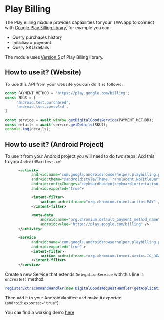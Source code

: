 # Play Billing

The Play Billing module provides capabilities for your TWA app to connect with [Google Play Billing library](https://developer.android.com/google/play/billing), for example you can:

* Query purchases history
* Initialize a payment
* Query SKU details

The module uses [Version 5](https://developer.android.com/google/play/billing/release-notes#5-2-1)  of Play Billing library.


## How to use it? (Website)
To use this API from your website you can do it as follows:
```js
const PAYMENT_METHOD = 'https://play.google.com/billing'; 
const SKUS = [  
     'android.test.purchased',  
     'android.test.canceled', 
] 

const service = await window.getDigitalGoodsService(PAYMENT_METHOD); 
const details = await service.getDetails(SKUS);
console.log(details);
```

## How to use it? (Android Project)
To use it from your Android project you will need to do two steps:
Add this to your `AndroidManifest.xml`

```xml
      <activity
            android:name="com.google.androidbrowserhelper.playbilling.provider.PaymentActivity"
            android:theme="@android:style/Theme.Translucent.NoTitleBar"
            android:configChanges="keyboardHidden|keyboard|orientation|screenLayout|screenSize"
            android:exported="true">

            <intent-filter>
                <action android:name="org.chromium.intent.action.PAY" />
            </intent-filter>

            <meta-data
                android:name="org.chromium.default_payment_method_name"
                android:value="https://play.google.com/billing" />
      </activity>

      <service
            android:name="com.google.androidbrowserhelper.playbilling.provider.PaymentService"
            android:exported="true" >
            <intent-filter>
                <action android:name="org.chromium.intent.action.IS_READY_TO_PAY" />
            </intent-filter>
      </service>
```

Create a new Service that extends `DelegationService` with this line in `onCreate()` method:
```java
registerExtraCommandHandler(new DigitalGoodsRequestHandler(getApplicationContext()));
```
Then add it to your AndroidManifest and make it exported (`android:exported="true"`).



You can find a working demo [here](https://github.com/GoogleChrome/android-browser-helper/tree/main/demos/twa-play-billing)
